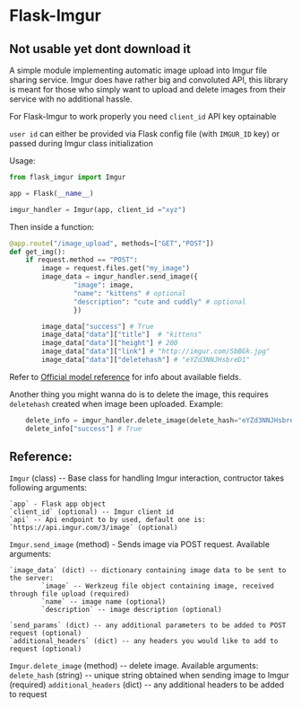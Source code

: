 ﻿# Flask-Imgur

## Not usable yet dont download it

A simple module implementing automatic image upload into Imgur file sharing service. Imgur does have rather big and convoluted API, this library is meant for those who simply want to upload and delete images from their service with no additional hassle.

For Flask-Imgur to work properly you need `client_id` API key optainable

`user id` can either be provided via Flask config file (with `IMGUR_ID` key) or passed during Imgur class initialization


Usage:

``` python
from flask_imgur import Imgur

app = Flask(__name__)

imgur_handler = Imgur(app, client_id ="xyz")
```

Then inside a function:


``` python
@app.route("/image_upload", methods=["GET","POST"])
def get_img():
	if request.method == "POST":
		image = request.files.get("my_image")
		image_data = imgur_handler.send_image({
				"image": image,
				"name": "kittens" # optional
				"description": "cute and cuddly" # optional
				})

		image_data["success"] # True
		image_data["data"]["title"]  # "kittens"
		image_data["data"]["height"] # 200
		image_data["data"]["link"] # "http://imgur.com/SbBGk.jpg"
		image_data["data"]["deletehash"] # "eYZd3NNJHsbreD1"
```

Refer to [Official model reference](https://api.imgur.com/models/image) for info about available fields.


Another thing you might wanna do is to delete the image, this requires `deletehash` created when image been uploaded. Example:

``` python
	delete_info = imgur_handler.delete_image(delete_hash="eYZd3NNJHsbreD1")
	delete_info["success"] # True
```



## Reference:

`Imgur` (class) -- Base class for handling Imgur interaction, contructor takes following arguments:

	`app` - Flask app object
	`client_id` (optional) -- Imgur client id
	`api` -- Api endpoint to by used, default one is: `https://api.imgur.com/3/image` (optional)


`Imgur.send_image` (method) - Sends image via POST request. Available arguments:

	`image_data` (dict) -- dictionary containing image data to be sent to the server:
			`image` -- Werkzeug file object containing image, received through file upload (required)
			`name` -- image name (optional)
			`description` -- image description (optional)

	`send_params` (dict) -- any additional parameters to be added to POST request (optional)
	`additional_headers` (dict) -- any headers you would like to add to request (optional)

`Imgur.delete_image` (method) -- delete image. Available arguments:
	`delete_hash` (string) -- unique string obtained when sending image to Imgur (required)
	`additional_headers` (dict) -- any additional headers to be added to request

